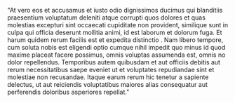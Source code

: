 "At vero eos et accusamus et iusto odio dignissimos ducimus qui blanditiis praesentium voluptatum deleniti
 atque corrupti quos dolores et quas molestias excepturi 
 sint occaecati cupiditate non provident, similique sunt 
 in culpa qui officia deserunt mollitia animi, id est 
 laborum et dolorum fuga. Et harum quidem rerum facilis 
 est et expedita distinctio
 . Nam libero tempore,
 cum soluta nobis est eligendi optio cumque nihil 
 impedit quo minus id quod maxime placeat facere 
 possimus, omnis voluptas assumenda est, omnis no dolor 
 repellendus. Temporibus autem quibusdam et aut officiis debitis aut rerum necessitatibus saepe eveniet ut et voluptates repudiandae sint et molestiae non recusandae. Itaque earum rerum hic tenetur a sapiente delectus, ut aut reiciendis voluptatibus maiores alias consequatur aut perferendis doloribus asperiores repellat."
    
